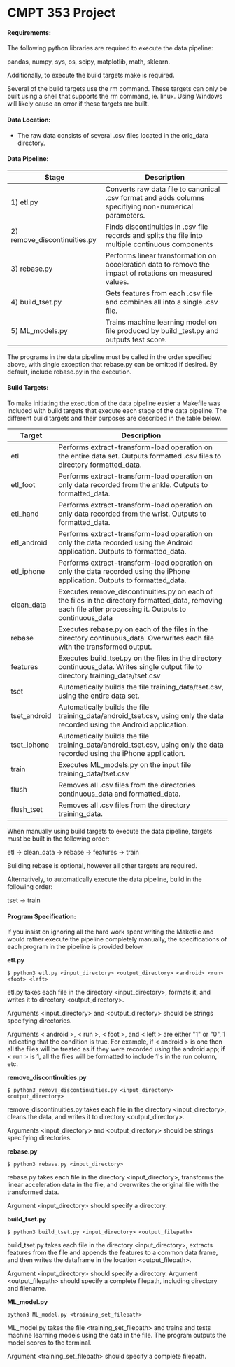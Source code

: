 # CMPT 353 Project

#### **Requirements:**

The following python libraries are required to execute the data pipeline:

pandas, numpy, sys, os, scipy, matplotlib, math, sklearn.

Additionally, to execute the build targets make is required.

Several of the build targets use the rm command. These targets can only be built using a shell that supports the rm command, ie. linux. Using Windows will likely cause an error if these targets are built.

#### **Data Location:**

- The raw data consists of several .csv files located in the orig_data directory. 

#### **Data Pipeline:**

| Stage                        | Description                                                  |
| ---------------------------- | ------------------------------------------------------------ |
| 1) etl.py                    | Converts raw data file to canonical .csv format and adds columns specifiying non-numerical parameters. |
| 2) remove_discontinuities.py | Finds discontinuities in .csv file records and splits the file into multiple continuous components |
| 3) rebase.py                 | Performs linear transformation on acceleration data to remove the impact of rotations on measured values. |
| 4) build_tset.py             | Gets features from each .csv file and combines all into a single .csv file. |
| 5) ML_models.py              | Trains machine learning model on file produced by build _test.py and outputs test score. |

The programs in the data pipeline must be called in the order specified above, with single exception that rebase.py can be omitted if desired. By default, include rebase.py in the execution.

#### **Build Targets:**

To make initiating the execution of the data pipeline easier a Makefile was included with build targets that execute each stage of the data pipeline. The different build targets and their purposes are described in the table below.

| Target       | Description                                                  |
| ------------ | ------------------------------------------------------------ |
| etl          | Performs extract-transform-load operation on the entire data set. Outputs formatted .csv files to directory formatted_data. |
| etl_foot     | Performs extract-transform-load operation on only data recorded from the ankle. Outputs to formatted_data. |
| etl_hand     | Performs extract-transform-load operation on only data recorded from the wrist. Outputs to formatted_data. |
| etl_android  | Performs extract-transform-load operation on only the data recorded using the Android application. Outputs to formatted_data. |
| etl_iphone   | Performs extract-transform-load operation on only the data recorded using the iPhone application. Outputs to formatted_data. |
| clean_data   | Executes remove_discontinuities.py on each of the files in the directory formatted_data, removing each file after processing it. Outputs to continuous_data |
| rebase       | Executes rebase.py on each of the files in the directory continuous_data. Overwrites each file with the transformed output. |
| features     | Executes build_tset.py on the files in the directory continuous_data. Writes single output file to directory training_data/tset.csv |
| tset         | Automatically builds the file training_data/tset.csv, using the entire data set. |
| tset_android | Automatically builds the file training_data/android_tset.csv, using only the data recorded using the Android application. |
| tset_iphone  | Automatically builds the file training_data/android_tset.csv, using only the data recorded using the iPhone application. |
| train        | Executes ML_models.py on the input file training_data/tset.csv |
| flush        | Removes all .csv files from the directories continuous_data and formatted_data. |
| flush_tset   | Removes all .csv files from the directory training_data.     |

When manually using build targets to execute the data pipeline, targets must be built in the following order:

etl -> clean_data -> rebase -> features -> train

Building rebase is optional, however all other targets are required.

Alternatively, to automatically execute the data pipeline, build in the following order:

tset -> train

#### **Program Specification:**

If you insist on ignoring all the hard work spent writing the Makefile and would rather execute the pipeline completely manually, the specifications of each program in the pipeline is provided below.

**etl.py**

```
$ python3 etl.py <input_directory> <output_directory> <android> <run> <foot> <left>
```

etl.py takes each file in the directory <input_directory>, formats it, and writes it to directory <output_directory>.

Arguments <input_directory>  and <output_directory> should be strings specifying directories.

Arguments < android >, < run >, < foot >, and < left > are either "1" or "0", 1 indicating that the condition is true. For example, if < android > is one then all the files will be treated as if they were recorded using the android app; if < run > is 1, all the files will be formatted to include 1's in the run column, etc.

**remove_discontinuities.py**

```
$ python3 remove_discontinuities.py <input_directory> <output_directory>
```

remove_discontinuities.py takes each file in the directory <input_directory>, cleans the data, and writes it to directory <output_directory>.

Arguments <input_directory>  and <output_directory> should be strings specifying directories.



**rebase.py**

```
$ python3 rebase.py <input_directory>
```

rebase.py takes each file in the directory <input_directory>, transforms the linear acceleration data in the file, and overwrites the original file with the transformed data.

Argument <input_directory>  should specify a directory.

**build_tset.py**

```
$ python3 build_tset.py <input_directory> <output_filepath>
```

build_tset.py takes each file in the directory <input_directory>, extracts features from the file and appends the features to a common data frame, and then writes the dataframe in the location <output_filepath>.

Argument <input_directory> should specify a directory. Argument <output_filepath> should specify a complete filepath, including directory and filename.

**ML_model.py**

```
python3 ML_model.py <training_set_filepath>
```

ML_model.py takes the file <training_set_filepath> and trains and tests machine learning models using the data in the file. The program outputs the model scores to the terminal.

Argument <training_set_filepath> should specify a complete filepath.

